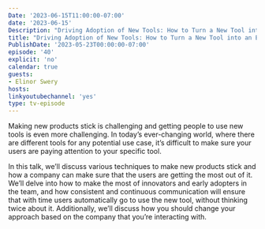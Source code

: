 ```yaml
---
Date: '2023-06-15T11:00:00-07:00'
date: '2023-06-15'
Description: "Driving Adoption of New Tools: How to Turn a New Tool into an Essential Part of a Developer’s Workflow"
title: "Driving Adoption of New Tools: How to Turn a New Tool into an Essential Part of a Developer’s Workflow"
PublishDate: '2023-05-23T00:00:00-07:00'
episode: '40'
explicit: 'no'
calendar: true
guests:
- Elinor Swery
hosts:
linkyoutubechannel: 'yes'
type: tv-episode
---
```


Making new products stick is challenging and getting people to use new tools is even more challenging. In today’s ever-changing world, where there are different tools for any potential use case, it’s difficult to make sure your users are paying attention to your specific tool.

In this talk, we’ll discuss various techniques to make new products stick and how a company can make sure that the users are getting the most out of it. We’ll delve into how to make the most of innovators and early adopters in the team, and how consistent and continuous communication will ensure that with time users automatically go to use the new tool, without thinking twice about it. Additionally, we’ll discuss how you should change your approach based on the company that you’re interacting with.